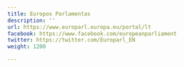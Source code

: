 ```yaml
---
title: Europos Parlamentas
description: ''
url: https://www.europarl.europa.eu/portal/lt
facebook: https://www.facebook.com/europeanparliament
twitter: https://twitter.com/Europarl_EN
weight: 1200

---
```


